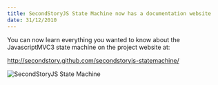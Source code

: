 ```yaml
--- 
title: SecondStoryJS State Machine now has a documentation website
date: 31/12/2010
---
```


You can now learn everything you wanted to know about the JavascriptMVC3 state machine on the project website at:

<a href="http://secondstory.github.com/secondstoryjs-router/">http://secondstory.github.com/secondstoryjs-statemachine/</a>

<img src="http://awardwinningfjords.com/images/SecondStoryJS-StateMachine.png" alt="SecondStoryJS State Machine" />
